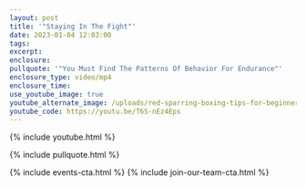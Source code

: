 ```yaml
---
layout: post
title: '"Staying In The Fight"'
date: 2023-01-04 12:03:00
tags:
excerpt:
enclosure:
pullquote: '"You Must Find The Patterns Of Behavior For Endurance"'
enclosure_type: video/mp4
enclosure_time:
use_youtube_image: true
youtube_alternate_image: /uploads/red-sparring-boxing-tips-for-beginners-youtube-thumbnail.png
youtube_code: https://youtu.be/T6S-nEz4Eps
---
```

{% include youtube.html %}

{% include pullquote.html %}

{% include events-cta.html %} {% include join-our-team-cta.html %}